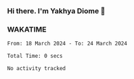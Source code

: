 ### Hi there. I'm Yakhya Diome 👋

### WAKATIME
<!--START_SECTION:waka-->

```txt
From: 18 March 2024 - To: 24 March 2024

Total Time: 0 secs

No activity tracked
```

<!--END_SECTION:waka-->
